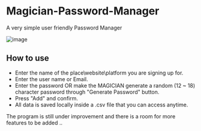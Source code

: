 # Magician-Password-Manager
A very simple user friendly Password Manager


![image](https://user-images.githubusercontent.com/61654046/220208918-0cb3c9c3-1779-467b-99ab-3ec496666323.png)



## How to use
- Enter the name of the place\website\platform you are signing up for.
- Enter the user name or Email.
- Enter the password OR make the MAGICIAN generate a random (12 ~ 18) character password through "Generate Password" button.
- Press "Add" and confirm.
- All data is saved locally inside a .csv file that you can access anytime.


The program is still under improvement and there is a room for more features to be added ..
